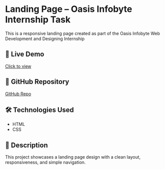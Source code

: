 # Landing Page – Oasis Infobyte Internship Task

This is a responsive landing page created as part of the Oasis Infobyte Web Development and Designing Internship 

## 🔗 Live Demo
[Click to view](https://manyajyoti.github.io/landinghtmlcss/)

## 📁 GitHub Repository
[GitHub Repo](https://github.com/manyajyoti/landinghtmlcss)

## 🛠 Technologies Used
- HTML
- CSS

## 📄 Description
This project showcases a landing page design with a clean layout, responsiveness, and simple navigation.
